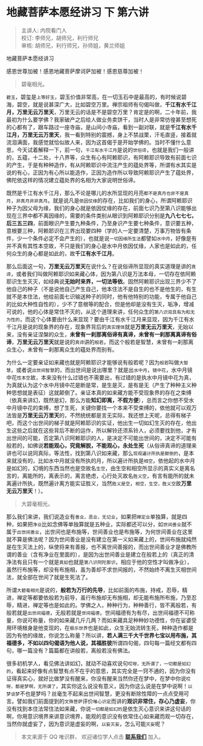# 地藏菩萨本愿经讲习 下 第六讲

> 主讲人: 内院看门人 <br />
> 校订: 李师兄，胡师兄，利行师兄 <br />
> 审核: 胡师兄，利行师兄，孙师姐，黄兰师姐 <br />

地藏菩萨本愿经讲习

感恩世尊加被！感恩地藏菩萨摩诃萨加被！感恩慈尊加被！

> 碧毫相光。

`碧玉`，碧玺是`上等好玉`，碧玉价值非常高，在一切玉石中是最高的，有时候说碧海，碧空，就是说甚深广大，比如碧空万里。禅宗祖师有句偈叫做，**千江有水千江月，万里无云万里天**，万里无云的话是不是碧空万里？肯定是的啊，二十年前，我最初为什么要学佛？我家破产之后给人做业务卖饼干，当时人是非常彷徨甚至想死的心都有了，跟车路过一座寺庙，是山间小寺庙，看到一副对联，就是**千江有水千江月，万里无云万里天**，我一看到特别的震撼，身上不禁战栗，汗毛直竖，接着就流泪满面，我感觉就恰似故人来，因为这首偈于是开始学佛的。当时不懂什么意思，今天试着解释一下，前一句，`千江有水千江月`是说的`世俗谛`，也就是我们一般讲的，五蕴，十二处，十八界等，众生有心有阿赖耶识，有阿赖耶识导致有前面七识的产生，于是有种种造作，有从阿赖耶识中流注产生的蕴处界等，所谓有水其实是说的有心，正因为有心所以能造作，正因为造作所以导致阿赖耶识产生了蕴处界，佛陀依这样的情况建立蕴处界的名相为大家说明世俗谛。

既然是千江有水千江月，那么不论是哪儿的水所显现的月亮`都不是真月也非不是真月`，`非真月非非真月`。就是说凡是`依因仗缘`的存在，比如我们的身心，所谓阿赖耶识种子为因父母为缘，我们的身心就是依因仗缘的存在，前面七识乃至第八识能够出现在三界中都不离因缘的，需要的条件类别从眼识到阿赖耶识分别是**九八七七七，后三五三四**，前面眼识产生要九种条件，乃至身识产生要七种条件，意识要五种，意根要三种，阿赖耶识在三界出现要四种（学的人一定要清楚，万事万物皆有条件，少一个条件必定不会产生的），也就是说`一切因缘所生法`都譬如`水中月`，好像是有并不真有其性本空故，不只是我们的身心是水中月依因仗缘，人家也是如此的，任何众生的身心都是如此的，故**千江有水千江月**。

那么后面这一句，**万里无云万里天**在说什么？在说俗谛所显现的真实道理是讲的`真谛`，或者我们叫做阿赖耶识如来藏心体，因为第八识是万法本母，一切存在依阿赖耶识生生灭灭，如经典说**无始时来界，一切法等依**。固然阿赖耶识出现三界少不了他自己的种子（不是说他自己产生自己，他本住法不是自生的也不是他生的，有生就不是本住法，他给前面七识输送种子的同时，他有他特别的功能，专属于他自己的比如大种性自性的），少不了意根等的配合，但是他却是没有生灭，垢净，增减可说的，他的心体是常住不灭的，从这个道理来讲，任何众生的`第八识双具有为和无为性的`，而这个心体要由什么来显现？要由千江有水千江月来显现，因为千江有水千江月是说的现象界的存在，现象界背后的`真实理体`就是**万里无云万里天**，无始以来，没有亲证涅槃的众生，**未曾有一刹那离俗谛有真谛，未曾有一刹那离真谛有俗谛**，**万里无云万里天**就是说的`真谛`讲的`般若`，而这个般若是智慧，未曾有一刹那离众生心，未曾有一刹那离众生的蕴处界而别有。

为什么一定要亲证如来藏也就是阿赖耶识才能够说有般若呢？因为`般若`叫做`大智慧`，或者说`出世间智慧`的，而出世间是说出哪里？就是出`水中月`，`镜中花`，水中月镜中花`性本空`故，本来没有什么过错也不需要出，有过错的是执水中月镜中花为真，为真就认为这个水中月镜中花是断是常，是生是灭，是有是无（产生了种种主义种种思想就是表征）这就颠倒了。亲证本真的如来藏方能不受现象界的存在之束缚（依真来讲幻，既然是幻，那么方能**知幻即离，不假方便**），总而言之你想不受水中月镜中花的束缚，想了生死，关键你要找一个本来不受束缚的，依他就可以观万法皆是**万里无云万里天**的，不然统统都是言无实际，我还想上天呢，总得有梯子吧，而这个出世间的梯子就是阿赖耶识的实证，他出生一切如幻生灭的存在，他出生这些之后就在这些背后不断的运作，所以解铃还须系铃人，必须要找到他，才有出世间的可能，否定第八识阿赖耶识的人，是决定不可能出世间的，决定不可能有般若的，如佛说**若能观心，究竟解脱，不能观心，永处生死**（从俗谛真谛的道理来讲也可以说同真际，等法性，找到第八识如来藏，那么`现观遍计所执是颠倒的`，是本来就没有的，比如水中月就没有所执的月，所以遍计所执是`相空`，依他起的水中月是如幻的，幻境的东西当然也是空故名`生空`，由生空和相空所显示的真实义是离名言的，离能所的，离表示的，离言绝虑，心行处灭故名`胜义空`，有言有能所的就未离遍计所执，既然遍计离方能实证胜义，当然`胜义是空`，`相空，生空，胜义空`故**万里无云万里天**！）。

> 大碧毫相光。

那么我们来讲，我们说造业有`善业，恶业，无记业`，如果把`禅定业`单独算，就是四种，如果把`净业`比如念佛等单独算就是五种业，实际都还可以分，如`世间善业`就不属于`出世间善业`，出世间也是布施等，世间善业也是布施等，为何世间善业在这里就不算是佛法呢？因为世间善业是没有建立在第一义如来藏上的，世间布施就纯然是在生灭法上的，纵使将来有善报，也不离世间善报的，而出世间善业才是佛教所谓的善业（含有净业在里面的），是因为出世间善业是建立在般若上的（真正的清净法有且只有一个就是`真如`也就是`第八识阿陀那识`，相应于他的空性才叫做净业），虽然行布施等，却没有布施相，虽为善却不求世间报的，不然始终不离生灭相世间法，就全部在世间了就是生死法了。

所谓`大碧毫相光`是说的，**般若为万行的先导**，比如前面的布施，持戒，忍辱，精进，禅定等都要依般若为前导，虽行布施却无布施相，却无能布施所布施，乃至忍辱，精进，禅定等也是如此的。学佛之人，种种行为，种种善行，皆不离般若，有般若就是`出世间福德`，无般若就是`世间福德`，世间福德有为有尽，出世间福德不可称量，你说可称量，你的如来藏几斤几两？而如来藏具足种种妙功德性，你在娑婆受用环境根身是他变现的，在`极乐世界`也是如此，众生无始流转生死，种种造作都是因为有他的缘故，你说怎么称量？所以讲，**若人满三千大千世界七宝以用布施，其福德多，不如以四句偈语为他人说，其福胜彼**所谓四句偈，四句每一篇经文都有四句，哪一篇没有？篇篇都在讲般若，离般若没有佛法。

很多初机学人，看见佛法讲如幻，就动不动喜欢说句`哎呀，无所谓了，一切都是如幻的`，看起来好像有点智慧有点不在乎的意思，其实完全是一窍不通的，因为你没有证得真实心，就好比做梦没有醒来，你没有醒来当然你还在梦中，在梦中你说`哎呀，都是梦啊，无所谓了`，其实你这么说没有意义，因为你这么说是在梦中说啊！`以梦谈梦`不也是梦吗？丝毫生不起来出世间智慧，更没有断除性障的一点点受用可言。譬如我们前面提到的`文殊菩萨`评价`唯心识定`而讲的**观识非常住，存心乃虚妄**，你没有找到本住法常住法如来藏，你说`一切都是如幻的`是依生灭心意识来讲这句话的啊，你用意识境界来讲意识境界，能观的意识没有依常住心如来藏而观一切存在，当然你就虚妄了，因为意识是虚妄的啊，`以妄灭妄`，怎么可能`灭妄`呢？

> 本文来源于 QQ 唯识群， 欢迎诸位学人点击 **[联系我们](https://mp.weixin.qq.com/s/lZCfWjmLjgNR165Tx4_bCQ)** 加入。
